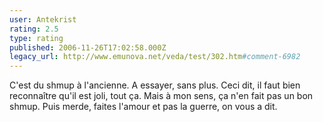 ```yaml
---
user: Antekrist
rating: 2.5
type: rating
published: 2006-11-26T17:02:58.000Z
legacy_url: http://www.emunova.net/veda/test/302.htm#comment-6982
---
```

C'est du shmup à l'ancienne. A essayer, sans plus.
Ceci dit, il faut bien reconnaître qu'il est joli, tout ça.
Mais à mon sens, ça n'en fait pas un bon shmup.
Puis merde, faites l'amour et pas la guerre, on vous a dit.